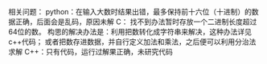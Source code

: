 相关问题：
python：在输入大数时结果出错，最多保持前十六位（十进制）的数据正确，后面会是乱码，原因未解
C： 找不到办法暂时存放一个二进制长度超过64位的数。
	构思的解决办法是：利用把数转化成字符串来解决，这种办法详见c++代码；
					 或者把数存进数据，并自行定义加法和乘法，之后便可以利用分治法求解
C++：只有代码，运行过解果正确，未研究代码
